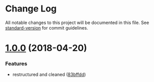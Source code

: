 # Change Log

All notable changes to this project will be documented in this file. See [standard-version](https://github.com/conventional-changelog/standard-version) for commit guidelines.

<a name="1.0.0"></a>
# [1.0.0](https://github.com/CurtisHumphrey/sublime-react-es6/compare/0.4.0...1.0.0) (2018-04-20)


### Features

* restructured and cleaned ([83bffdd](https://github.com/CurtisHumphrey/sublime-react-es6/commit/83bffdd))
